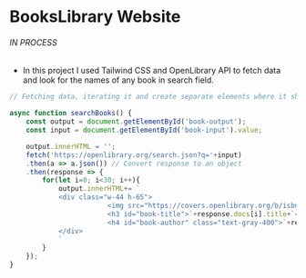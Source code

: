 # BooksLibrary Website
###### IN PROCESS
-  In this project I used Tailwind CSS and OpenLibrary API to fetch data and look for the names of any book in search field.

``` js
// Fetching data, iterating it and create separate elements where it should be viewed

async function searchBooks() {
    const output = document.getElementById('book-output');
    const input = document.getElementById('book-input').value;

    output.innerHTML = '';
    fetch('https://openlibrary.org/search.json?q='+input)
    .then(a => a.json()) // Convert response to an object
    .then(response => {
        for(let i=0; i<30; i++){
            output.innerHTML+= `
            <div class="w-44 h-65"> 
                        <img src="https://covers.openlibrary.org/b/isbn/`+response.docs[i].isbn[0]+`-M.jpg" alt="">
                        <h3 id="book-title">`+response.docs[i].title+`</h3>
                        <h4 id="book-author" class="text-gray-400">`+response.docs[i].author_name[0]+`</h4>  
            </div>
            `
        }
    });
}
```
